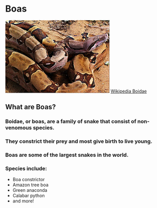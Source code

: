 # Boas
![Boa Constrictor](src/images/330px-Boa_constrictor_(2).jpg)
[Wikipedia Boidae](https://en.wikipedia.org/wiki/Boidae)
## What are Boas?
### Boidae, or boas, are a family of snake that consist of non-venomous species.
### They constrict their prey and most give birth to live young.
### Boas are some of the largest snakes in the world.
### Species include:
* Boa constrictor
* Amazon tree boa
* Green anaconda
* Calabar python
* and more!

